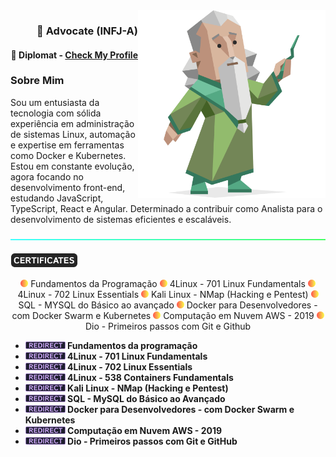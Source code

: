 <img align="right" src="https://raw.githubusercontent.com/Harlocks/design/main/assets/inkscape/characters/images.png" width="300px">

<div align="right">
    <h3>🔷 Advocate (INFJ-A)</h3>
    <h4>🔶 Diplomat - <a href="https://www.16personalities.com/profiles/b09e726debf10" target="_blank">Check My Profile</a></h4>
</div>

<div align="left">
    <h3>Sobre Mim</h3>
        <p>Sou um entusiasta da tecnologia com sólida experiência em administração de sistemas
            Linux, automação e expertise em ferramentas como Docker e Kubernetes.
            Estou em constante evolução, agora focando no desenvolvimento front-end, estudando JavaScript,
            TypeScript, React e Angular. Determinado a contribuir como Analista para o desenvolvimento
            de sistemas eficientes e escaláveis. </p>
        <!-- <p>Com expertise em DevOps e Bash; Certificado em Linux, Docker ( + Swarm & Compose), Kubernetes, SQL e Git; JavaScript, Typescript, React e Angular. </p> -->
</div>

[comment]: <> (Separator)
<img align="center" src="https://github.com/Harlocks/design/blob/main/assets/inkscape/separators/Line.png?raw=true">

<!-- > [!NOTE]
> Além do exposto, detenho proficiência em HTML, CSS, YAML e Markdown. -->

<img src="https://github.com/Harlocks/design/blob/main/assets/inkscape/banners/Certificates.png?raw=true">

<p align="center">
    <img src="https://github.com/Harlocks/keypirinha/blob/main/assets/images/separatorCircle.png?raw=true">
    <a>Fundamentos da Programação</a>
    <img src="https://github.com/Harlocks/keypirinha/blob/main/assets/images/separatorCircle.png?raw=true">
    <a>4Linux - 701 Linux Fundamentals</a>
    <img src="https://github.com/Harlocks/keypirinha/blob/main/assets/images/separatorCircle.png?raw=true">
    <a>4Linux - 702 Linux Essentials</a>
    <img src="https://github.com/Harlocks/keypirinha/blob/main/assets/images/separatorCircle.png?raw=true">
    <a>Kali Linux - NMap (Hacking e Pentest)</a>
    <img src="https://github.com/Harlocks/keypirinha/blob/main/assets/images/separatorCircle.png?raw=true">
    <a>SQL - MYSQL do Básico ao avançado</a>
    <img src="https://github.com/Harlocks/keypirinha/blob/main/assets/images/separatorCircle.png?raw=true">
    <a>Docker para Desenvolvedores - com Docker Swarm e Kubernetes</a>
    <img src="https://github.com/Harlocks/keypirinha/blob/main/assets/images/separatorCircle.png?raw=true">
    <a>Computação em Nuvem AWS - 2019</a>
    <img src="https://github.com/Harlocks/keypirinha/blob/main/assets/images/separatorCircle.png?raw=true">
    <a>Dio - Primeiros passos com Git e Github</a>


</p>













- <a href="https://www.linkedin.com/learning/certificates/504f4d9f40072b744092bb6c2950823c9a445bd505361a698ef34e99055a8a36"><img src="https://raw.githubusercontent.com/Harlocks/design/b9b7ba98d2e3a76790b37dc74058a2a9fff94af0/assets/inkscape/buttons/RedirectFigma.png"><a/><b> Fundamentos da programação</b> <!-- [comment]: <> (Fundamentos da programação) -->
- <a href="https://aia.4linux.com.br/pluginfile.php/1/tool_certificate/issues/1669678508/1367924847ER.pdf"><img src="https://raw.githubusercontent.com/Harlocks/design/b9b7ba98d2e3a76790b37dc74058a2a9fff94af0/assets/inkscape/buttons/RedirectFigma.png"><a/><b> 4Linux - 701 Linux Fundamentals<b/> <!-- [comment]: <> (4Linux - 701 Linux Fundamentals) -->
- <a href="https://aia.4linux.com.br/pluginfile.php/1/tool_certificate/issues/1675391171/1810068390ER.pdf"><img src="https://raw.githubusercontent.com/Harlocks/design/b9b7ba98d2e3a76790b37dc74058a2a9fff94af0/assets/inkscape/buttons/RedirectFigma.png"><a/><b> 4Linux - 702 Linux Essentials<b/> <!-- [comment]: <> (4Linux - 702 Linux Essentials) -->
- <a href="https://aia.4linux.com.br/pluginfile.php/1/tool_certificate/issues/1676249944/1781286897ER.pdf"><img src="https://raw.githubusercontent.com/Harlocks/design/b9b7ba98d2e3a76790b37dc74058a2a9fff94af0/assets/inkscape/buttons/RedirectFigma.png"><a/><b> 4Linux - 538 Containers Fundamentals<b/> <!-- [comment]: <> (4Linux - 538 Containers Fundamentals) -->
- <a href="https://www.udemy.com/certificate/UC-e8b41492-3cd0-46c1-b856-0f735d019834/"><img src="https://raw.githubusercontent.com/Harlocks/design/b9b7ba98d2e3a76790b37dc74058a2a9fff94af0/assets/inkscape/buttons/RedirectFigma.png"><a/><b> Kali Linux - NMap (Hacking e Pentest)<b/> <!-- [comment]: <> (Kali Linux - NMap Hacking e Pentest) -->
- <a href="https://www.udemy.com/certificate/UC-aa4e9467-d4f2-4b8a-86dd-a66195db4539/"><img src="https://raw.githubusercontent.com/Harlocks/design/b9b7ba98d2e3a76790b37dc74058a2a9fff94af0/assets/inkscape/buttons/RedirectFigma.png"><a/><b> SQL - MySQL do Básico ao Avançado<b/> <!-- [comment]: <> (SQL - MySQL do Básico ao Avançado) -->
- <a href="https://www.udemy.com/certificate/UC-617eb56e-2a47-4315-ae81-f21d7c7c11d6/"><img src="https://raw.githubusercontent.com/Harlocks/design/b9b7ba98d2e3a76790b37dc74058a2a9fff94af0/assets/inkscape/buttons/RedirectFigma.png"><a/><b> Docker para Desenvolvedores - com Docker Swarm e Kubernetes<b/> <!-- [comment]: <> (Docker para Desenvolvedores - com Docker Swarm e Kubernetes) -->
- <a href="https://www.udemy.com/certificate/UC-BQ9AEU2Z/"><img src="https://raw.githubusercontent.com/Harlocks/design/b9b7ba98d2e3a76790b37dc74058a2a9fff94af0/assets/inkscape/buttons/RedirectFigma.png"><a/><b> Computação em Nuvem AWS - 2019<b/> <!-- [comment]: <> (Computação em Nuvem AWS - 2019) -->
- <a href="https://github.com/Harlocks/certificates/blob/main/certificates/Dio%20-%20Primeiros%20passos%20com%20Git%20e%20Github.pdf"><img src="https://raw.githubusercontent.com/Harlocks/design/b9b7ba98d2e3a76790b37dc74058a2a9fff94af0/assets/inkscape/buttons/RedirectFigma.png"><a/><b> Dio - Primeiros passos com Git e GitHub<b/> <!-- [comment]: <> (Dio - Primeiros passos com Git e GitHub) -->